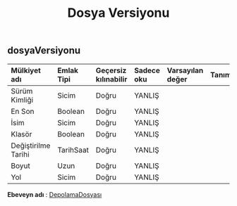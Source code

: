 ﻿---
title: Dosya Versiyonu
second_title: Aspose.Cells Cloud Documen
type: docs
url: /tr/specification/model/fileversion/
description: "Aspose.Cells Bulut modeli spesifikasyonu: FileVersion. Açma, oluşturma, düzenleme, bölme, birleştirme, karşılaştırma ve dönüştürme gibi özelliklerle Excel ve diğer elektronik tablo belgelerini zahmetsizce yönetin"
kwords: Excel, Office, Elektronik Tablo, Cloud REST API, FileVersion
weight: 50
---
## **dosyaVersiyonu**

 

| Mülkiyet adı| Emlak Tipi| Geçersiz kılınabilir| Sadece oku| Varsayılan değer| Tanım|
|:- |:- |:- |:- |:- |:- |
| Sürüm Kimliği| Sicim| Doğru| YANLIŞ|||
| En Son| Boolean| Doğru| YANLIŞ|||
| İsim| Sicim| Doğru| YANLIŞ|||
| Klasör| Boolean| Doğru| YANLIŞ|||
|Değiştirilme Tarihi| TarihSaat| Doğru| YANLIŞ|||
| Boyut| Uzun| Doğru| YANLIŞ|||
| Yol| Sicim| Doğru| YANLIŞ|||

**Ebeveyn adı** : [DepolamaDosyası](/specification/model/storagefile)

